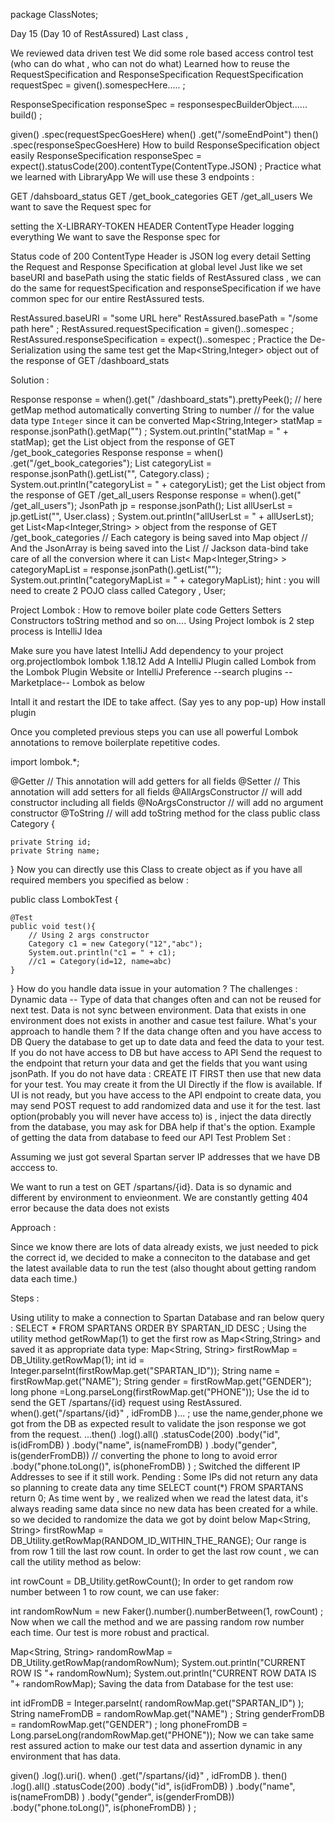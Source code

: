 package ClassNotes;

Day 15 (Day 10 of RestAssured)
Last class ,

We reviewed data driven test
We did some role based access control test (who can do what , who can not do what)
Learned how to reuse the RequestSpecification and ResponseSpecification
RequestSpecification requestSpec = given().somespecHere..... ; 

ResponseSpecification responseSpec = responsespecBuilderObject...... build() ; 

given()
        .spec(requestSpecGoesHere)
when()
        .get("/someEndPoint")
then()
        .spec(responseSpecGoesHere)
How to build ResponseSpecification object easily
ResponseSpecification responseSpec = expect().statusCode(200).contentType(ContentType.JSON) ; 
Practice what we learned with LibraryApp
We will use these 3 endpoints :

GET /dahsboard_status
GET /get_book_categories
GET /get_all_users
We want to save the Request spec for

setting the X-LIBRARY-TOKEN HEADER
ContentType Header
logging everything
We want to save the Response spec for

Status code of 200
ContentType Header is JSON
log every detail
Setting the Request and Response Specification at global level
Just like we set baseURI and basePath using the static fields of RestAssured class , we can do the same for requestSpecification and responseSpecification if we have common spec for our entire RestAssured tests.

RestAssured.baseURI = "some URL here"
RestAssured.basePath = "/some path here" ;
RestAssured.requestSpecification  = given()..somespec ;
RestAssured.responseSpecification = expect()..somespec ; 
Practice the De-Serialization using the same test
get the Map<String,Integer> object out of the response of GET /dashboard_stats

Solution :

Response response =  when().get(" /dashboard_stats").prettyPeek();
// here getMap method automatically converting String to number
// for the value data type `Integer` since it can be converted
Map<String,Integer> statMap = response.jsonPath().getMap("") ;
System.out.println("statMap = " + statMap);
get the List<Category> object from the response of GET /get_book_categories
Response response = when()
        .get("/get_book_categories");
List<Category> categoryList = response.jsonPath().getList("", Category.class) ;
System.out.println("categoryList = " + categoryList);
get the List<User> object from the response of GET /get_all_users
Response response =  when().get(" /get_all_users");
JsonPath jp = response.jsonPath();
List<User> allUserLst = jp.getList("", User.class) ;
System.out.println("allUserLst = " + allUserLst);
get List<Map<Integer,String> > object from the response of GET /get_book_categories
// Each category is being saved into Map object 
// And the JsonArray is being saved into the List
// Jackson data-bind take care of all the conversion where it can 
List< Map<Integer,String> > categoryMapList = response.jsonPath().getList("");
System.out.println("categoryMapList = " + categoryMapList);
hint : you will need to create 2 POJO class called Category , User;

Project Lombok : How to remove boiler plate code
Getters Setters
Constructors
toString method
and so on....
Using Project lombok is 2 step process is IntelliJ Idea

Make sure you have latest IntelliJ
Add dependency to your project
<dependency>
    <groupId>org.projectlombok</groupId>
    <artifactId>lombok</artifactId>
    <version>1.18.12</version>
</dependency>
Add A IntelliJ Plugin called Lombok from the Lombok Plugin Website
or IntelliJ Preference --search plugins --Marketplace-- Lombok as below

Intall it and restart the IDE to take affect. (Say yes to any pop-up)
How install plugin

Once you completed previous steps you can use all powerful Lombok annotations to remove boilerplate repetitive codes.

import lombok.*;

@Getter // This annotation will add getters for all fields
@Setter // This annotation will add setters for all fields
@AllArgsConstructor // will add constructor including all fields
@NoArgsConstructor // will add no argument constructor
@ToString // will add toString method for the class
public class Category {

    private String id;
    private String name;

}
Now you can directly use this Class to create object as if you have all required members you specified as below :

public class LombokTest {

    @Test
    public void test(){
        // Using 2 args constructor
        Category c1 = new Category("12","abc");
        System.out.println("c1 = " + c1);
        //c1 = Category(id=12, name=abc)
    }

}
How do you handle data issue in your automation ?
The challenges :
Dynamic data -- Type of data that changes often and can not be reused for next test.
Data is not sync between environment.
Data that exists in one environment does not exists in another and casue test failure.
What's your approach to handle them ?
If the data change often and you have access to DB
Query the database to get up to date data and feed the data to your test.
If you do not have access to DB but have access to API
Send the request to the endpoint that return your data and get the fields that you want using jsonPath.
If you do not have data : CREATE IT FIRST then use that new data for your test.
You may create it from the UI Directly if the flow is available.
If UI is not ready, but you have access to the API endpoint to create data, you may send POST request to add randomized data and use it for the test.
last option(probably you will never have access to) is , inject the data directly from the database, you may ask for DBA help if that's the option.
Example of getting the data from database to feed our API Test
Problem Set :

Assuming we just got several Spartan server IP addresses that we have DB acccess to.

We want to run a test on GET /spartans/{id}. Data is so dynamic and different by environment to envieonment. We are constantly getting 404 error because the data does not exists

Approach :

Since we know there are lots of data already exists, we just needed to pick the correct id, we decided to make a conneciton to the database and get the latest available data to run the test (also thought about getting random data each time.)

Steps :

Using utility to make a connection to Spartan Database and ran below query :
    SELECT * FROM SPARTANS ORDER BY SPARTAN_ID DESC ;
Using the utility method getRowMap(1) to get the first row as Map<String,String> and saved it as appropriate data type:
Map<String, String> firstRowMap = DB_Utility.getRowMap(1);
int id = Integer.parseInt(firstRowMap.get("SPARTAN_ID"));
String name = firstRowMap.get("NAME");
String gender = firstRowMap.get("GENDER");
long phone =Long.parseLong(firstRowMap.get("PHONE"));
Use the id to send the GET /spartans/{id} request using RestAssured.
    when().get("/spartans/{id}" , idFromDB )... ; 
use the name,gender,phone we got from the DB as expected result to validate the json response we got from the request.
    ...then()
        .log().all()
        .statusCode(200)
        .body("id",  is(idFromDB) )
        .body("name",  is(nameFromDB) )
        .body("gender", is(genderFromDB))
        // converting the phone to long to avoid error
        .body("phone.toLong()", is(phoneFromDB) ) ;
Switched the different IP Addresses to see if it still work.
Pending : Some IPs did not return any data so planning to create data any time SELECT count(*) FROM SPARTANS return 0;
As time went by , we realized when we read the latest data, it's always reading same data since no new data has been created for a while. so we decided to randomize the data we got by doint below
Map<String, String> firstRowMap = DB_Utility.getRowMap(RANDOM_ID_WITHIN_THE_RANGE);
Our range is from row 1 till the last row count. In order to get the last row count , we can call the utility method as below:

int rowCount = DB_Utility.getRowCount();
In order to get random row number between 1 to row count, we can use faker:

int randomRowNum = new Faker().number().numberBetween(1, rowCount) ;
Now when we call the method and we are passing random row number each time. Our test is more robust and practical.

Map<String, String> randomRowMap = DB_Utility.getRowMap(randomRowNum);
System.out.println("CURRENT ROW IS "+ randomRowNum);
System.out.println("CURRENT ROW DATA IS "+ randomRowMap);
Saving the data from Database for the test use:

int idFromDB        = Integer.parseInt( randomRowMap.get("SPARTAN_ID") );
String nameFromDB   = randomRowMap.get("NAME") ;
String genderFromDB = randomRowMap.get("GENDER") ;
long phoneFromDB    = Long.parseLong(randomRowMap.get("PHONE"));
Now we can take same rest assured action to make our test data and assertion dynamic in any environment that has data.

given()
        .log().uri().
when()
        .get("/spartans/{id}" , idFromDB ).
then()
        .log().all()
        .statusCode(200)
        .body("id",  is(idFromDB) )
        .body("name",  is(nameFromDB) )
        .body("gender", is(genderFromDB))
        .body("phone.toLong()", is(phoneFromDB) ) ;